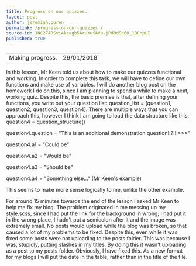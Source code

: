```yaml
---
title: Progress on our quizzes.
layout: post
author: jeremiah.puren
permalink: /progress-on-our-quizzes./
source-id: 1NC27ARSvi4kcegb5AruXufAVa-jPd0dSh60_1BChpLI
published: true
---
```

<table>
  <tr>
    <td>Making progress.</td>
    <td>29/01/2018</td>
  </tr>
</table>


In this lesson, Mr Keen told us about how to make our quizzes functional and working. In order to complete this task, we will have to define our own functions and make use of variables. I will do another blog post on the homework I do on this, since I am planning to spend a while to make a neat, working quiz. Despite this, the basic premise is that, after defining your functions, you write out your question list: question_list = [question1, question2, question3, question4]. There are multiple ways that you can approach this, however I think I am going to load the data structure like this: question4 = question_structure()

question4.question = "This is an additional demonstration question!!?!!!>>>"

question4.a1 = "Could be"

question4.a2 = "Would be"

question4.a3 = "Should be"

question4.a4 = "Something else..." (Mr Keen's example)

This seems to make more sense logically to me, unlike the other example.

For around 15 minutes towards the end of the lesson I asked Mr Keen to help me fix my blog. The problem originated in me messing up my style.scss, since I had put the link for the background in wrong; I had put it in the wrong place, I hadn't put a semicolon after it and the image was extremely small.  No posts would upload while the blog was broken, so that caused a lot of my problems to be fixed. Despite this, even while it was fixed some posts were not uploading to the posts folder. This was because I was, stupidly, putting slashes in my titles. By doing this it wasn't uploading as a post to my posts folder. Obviously, I have fixed this. As a new format for my blogs I will put the date in the table, rather than in the title of the file. 

